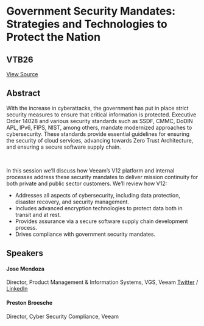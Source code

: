 # Government Security Mandates: Strategies and Technologies to Protect the Nation
## VTB26
[View Source](https://connect.veeam.com/flow/veeam/veeamon2023/attendeeportal/page/sessioncatalog/session/1678750733548001KRdV)

## Abstract
With the increase in cyberattacks, the government has put in place strict security measures to ensure that critical information is protected. Executive Order 14028 and various security standards such as SSDF, CMMC, DoDIN APL, IPv6, FIPS, NIST, among others, mandate modernized approaches to cybersecurity. These standards provide essential guidelines for ensuring the security of cloud services, advancing towards Zero Trust Architecture, and ensuring a secure software supply chain.

 

In this session we’ll discuss how Veeam’s V12 platform and internal processes address these security mandates to deliver mission continuity for both private and public sector customers. We’ll review how V12:


- Addresses all aspects of cybersecurity, including data protection, disaster recovery, and security management.
- Includes advanced encryption technologies to protect data both in transit and at rest.
- Provides assurance via a secure software supply chain development process.
- Drives compliance with government security mandates.



## Speakers
#### Jose Mendoza
Director, Product Management & Information Systems, VGS, Veeam
[Twitter](https://twitter.com/cdpjose) / [LinkedIn](https://www.linkedin.com/in/josermendoza/)
#### Preston Broesche
Director, Cyber Security Compliance, Veeam